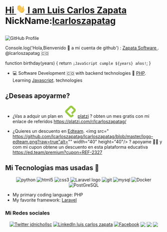 # [Hi <img src="https://raw.githubusercontent.com/ABSphreak/ABSphreak/master/gifs/Hi.gif" width="30px"> I am Luis Carlos Zapata](https://github.com/lcarloszapatag) NickName:[lcarloszapatag](https://github.com/lcarloszapatag) 


##
![GitHub Profile](https://avatars.githubusercontent.com/u/3011518?v=4?raw=true)

Console.log('Hola,Bienvenido 👋 a mi cuenta de github') :
[Zapata Software ](https://github.com/lcarloszapatag ). @lcarloszapatag :colombia:

function birthday(years) {
  return `¡JavaScript cumple ${years} años!`;
}
 * :computer: Software Development  :colombia:
with backend technologies 🐘 [PHP](https://www.php.net/).
Learning [Javascript](https://developer.mozilla.org/es/docs/Web/JavaScript). technologies


 ##
 


 
## ¿Deseas apoyarme?
- ¿Vas a adquir un plan en  <img src="https://github.com/lcarloszapatag/lcarloszapatag/blob/master/platzi.png?raw=true " alt="" width="40" height="40"/>  [platzi](https://platzi.com/) ? obten un mes gratis con mi enlace de referidos https://platzi.com/r/lcarloszapatag/

- ¿Quieres un descuento en [Edteam](https://ed.team). <img src=" https://github.com/lcarloszapatag/lcarloszapatag/blob/master/logo-edteam.png?raw=true"alt="" width="40" height="40"/>  ? apoyame :technologist: y com  mi cupon obtene un descuento en esta plataforma educativa  https://ed.team/premium?cupon=REF-2327

## Mi Tecnologías mas usadas 🧰

<p align="center">
<img src="https://upload.wikimedia.org/wikipedia/commons/thumb/2/27/PHP-logo.svg/200px-PHP-logo.svg.png" alt="python" width="40" height="40"/> 
<img src="https://upload.wikimedia.org/wikipedia/commons/thumb/6/61/HTML5_logo_and_wordmark.svg/512px-HTML5_logo_and_wordmark.svg.png" alt="html5" height="40"/> 
<img src="https://upload.wikimedia.org/wikipedia/commons/thumb/d/d5/CSS3_logo_and_wordmark.svg/1200px-CSS3_logo_and_wordmark.svg.png" alt="css3" height="40"/> 
<img src="https://laravel.com/img/logotype.min.svg" alt="Laravel logo" width="40" height="40"/> 
<img src="https://www.vectorlogo.zone/logos/git-scm/git-scm-icon.svg" alt="git" width="40" height="40"/> 
<img src="https://i.pinimg.com/originals/50/f1/58/50f1582a95bdac10f1c3fa295c8b947b.png" alt="mysql" width="40" height="40"/>
<img src="https://cdn3.iconfinder.com/data/icons/logos-and-brands-adobe/512/97_Docker-512.png" alt="Docker" width="40" height="40"/>
<img src="https://upload.wikimedia.org/wikipedia/commons/2/29/Postgresql_elephant.svg" alt="PostGreSQL" width="40" height="40"/>
</p>

* My primary coding language: PHP
* My  favorite framework: [Laravel]( https://laravel.com/)

### Mi Redes sociales
<p align="center">
<a href="https://twitter.com/lcarloszapatag" target="blank"><img align="center" src="https://cdn.jsdelivr.net/npm/simple-icons@3.0.1/icons/twitter.svg" alt="Twitter jdnichollsc" height="30" width="30" /></a>
<a href="https://linkedin.com/in/lcarloszapatag" target="blank"><img align="center" src="https://cdn.jsdelivr.net/npm/simple-icons@3.0.1/icons/linkedin.svg" alt="LinkedIn luis carlos zapata" height="30" width="30" /></a>
<a href="https://fb.com/lcarloszapatag" target="blank"><img align="center" src="https://cdn.jsdelivr.net/npm/simple-icons@3.0.1/icons/facebook.svg" alt="Facebook " height="30" width="30" /></a>
<a href="https://www.codepen.io/lcarloszapatag" target="blank"><img align="center" src="https://cdn.jsdelivr.net/npm/simple-icons@3.0.1/icons/codepen.svg" alt=" " height="30" width="30" /></a>
  <a href="https://pinterest.com/lcarloszapatag" target="blank"><img align="center" src="https://cdn.jsdelivr.net/npm/simple-icons@3.0.1/icons/pinterest.svg" alt=" " height="30" width="30" /></a>
  <a href="https://instagram.com/lcarloszapatag" target="blank"><img align="center" src="https://cdn.jsdelivr.net/npm/simple-icons@3.0.1/icons/instagram.svg" alt=" " height="30" width="30" /></a>
</p>


<!--
**lcarloszapatag/lcarloszapatag** is a ✨ _special_ ✨ repository because its `README.md` (this file) appears on your GitHub profile.






Here are some ideas to get you started:

- 🔭 I’m currently working on ...
- 🌱 I’m currently learning ...
- 👯 I’m looking to collaborate on ...
- 🤔 I’m looking for help with ...
- 💬 Ask me about ...developer software 
- 📫 How to reach me: ...
- 😄 Pronouns: ...
- ⚡ Fun fact: ...
-->
